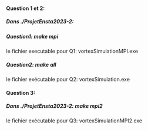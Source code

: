 #### Question 1 et 2:
##### Dans ./ProjetEnsta2023-2:
##### Question1: make mpi
le fichier executable pour Q1: vortexSimulationMPI.exe

##### Question2: make all
le fichier exécutable pour Q2: vortexSimulation.exe

#### Question 3:
##### Dans ./ProjetEnsta2023-2: make mpi2
le fichier exécutable pour Q3: vortexSimulationMPI2.exe
